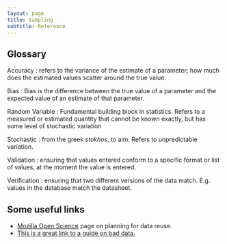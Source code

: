 ```yaml
---
layout: page
title: Sampling
subtitle: Reference
---
```


## Glossary

Accuracy
:    refers to the variance of the estimate of a parameter; how much does the estimated values scatter around the true value.

Bias
:    Bias is the difference between the true value of a parameter and the expected value of an estimate of that parameter.

Random Variable
:	   Fundamental building block in statistics. Refers to a measured or estimated quantity that cannot be known exactly, but has some level of stochastic variation

Stochastic
:	   from the greek *stokhos*, to aim. Refers to unpredictable variation. 

Validation
:	   ensuring that values entered conform to a specific format or list of values, at the moment the value is entered.

Verification
:	   ensuring that two different versions of the data match. E.g. values in the database match the datasheet.

## Some useful links

* [Mozilla Open Science][MozOpenSci] page on planning for data reuse.
* [This is a great link to a guide on bad data.][badDataGuide]

[badDataGuide]: https://github.com/Quartz/bad-data-guide
[MozOpenSci]: http://mozillascience.github.io/working-open-workshop/data_reuse/

